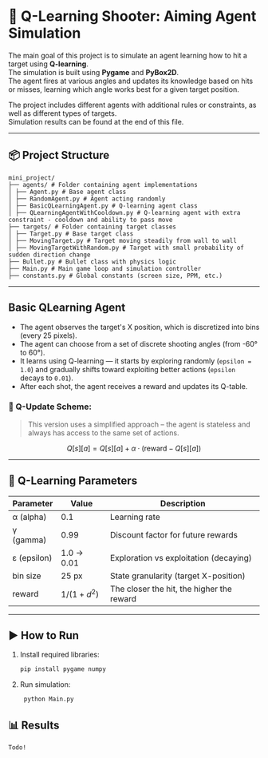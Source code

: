 # 🎯 Q-Learning Shooter: Aiming Agent Simulation

The main goal of this project is to simulate an agent learning how to hit a target using **Q-learning**.  
The simulation is built using **Pygame** and **PyBox2D**.  
The agent fires at various angles and updates its knowledge based on hits or misses, learning which angle works best for a given target position.

The project includes different agents with additional rules or constraints, as well as different types of targets.  
Simulation results can be found at the end of this file.

---
## 📦 Project Structure
```
mini_project/
├── agents/ # Folder containing agent implementations
│ ├── Agent.py # Base agent class
│ ├── RandomAgent.py # Agent acting randomly
│ ├── BasicQLearningAgent.py # Q-learning agent class
│ ├── QLearningAgentWithCooldown.py # Q-learning agent with extra constraint - cooldown and ability to pass move
├── targets/ # Folder containing target classes
│ ├── Target.py # Base target class
│ ├── MovingTarget.py # Target moving steadily from wall to wall
│ ├── MovingTargetWithRandom.py # Target with small probability of sudden direction change
├── Bullet.py # Bullet class with physics logic
├── Main.py # Main game loop and simulation controller
├── constants.py # Global constants (screen size, PPM, etc.)
```
---

## Basic QLearning Agent

- The agent observes the target's X position, which is discretized into bins (every 25 pixels).
- The agent can choose from a set of discrete shooting angles (from -60° to 60°).
- It learns using Q-learning — it starts by exploring randomly (`epsilon = 1.0`) and gradually shifts toward exploiting better actions (`epsilon` decays to `0.01`).
- After each shot, the agent receives a reward and updates its Q-table.

### 🔁 Q-Update Scheme:
> This version uses a simplified approach – the agent is stateless and always has access to the same set of actions.

$$
Q[s][a] = Q[s][a] + \alpha \cdot (\text{reward} - Q[s][a])
$$

---

## 🧠 Q-Learning Parameters

| Parameter     | Value           | Description                                  |
|---------------|-----------------|----------------------------------------------|
| α (alpha)     | 0.1             | Learning rate                                |
| γ (gamma)     | 0.99            | Discount factor for future rewards           |
| ε (epsilon)   | 1.0 → 0.01      | Exploration vs exploitation (decaying)       |
| bin size      | 25 px           | State granularity (target X-position)        |
| reward        | $1 / (1 + d^2)$ | The closer the hit, the higher the reward |

---

## ▶️ How to Run

1. Install required libraries:
   ```bash
   pip install pygame numpy
   ```

2. Run simulation:
   ```bash
    python Main.py
    ```
   
## 📊 Results
```
Todo!
```